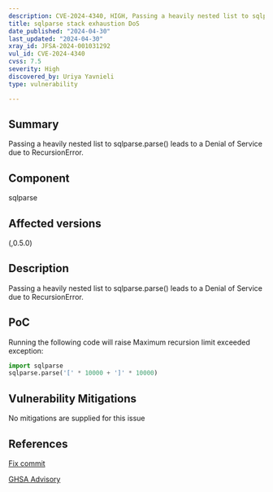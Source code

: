```yaml
---
description: CVE-2024-4340, HIGH, Passing a heavily nested list to sqlparse.parse() leads to a Denial of Service due to RecursionError.
title: sqlparse stack exhaustion DoS
date_published: "2024-04-30"
last_updated: "2024-04-30"
xray_id: JFSA-2024-001031292
vul_id: CVE-2024-4340
cvss: 7.5
severity: High
discovered_by: Uriya Yavnieli
type: vulnerability

---
```


## Summary

Passing a heavily nested list to sqlparse.parse() leads to a Denial of Service due to RecursionError.

## Component

sqlparse

## Affected versions

(,0.5.0)

## Description

Passing a heavily nested list to sqlparse.parse() leads to a Denial of Service due to RecursionError.

## PoC

Running the following code will raise Maximum recursion limit exceeded exception:

```python
import sqlparse
sqlparse.parse('[' * 10000 + ']' * 10000)
```



## Vulnerability Mitigations

No mitigations are supplied for this issue



## References

[Fix commit](https://github.com/andialbrecht/sqlparse/commit/b4a39d9850969b4e1d6940d32094ee0b42a2cf03)

[GHSA Advisory](https://github.com/advisories/GHSA-2m57-hf25-phgg)

